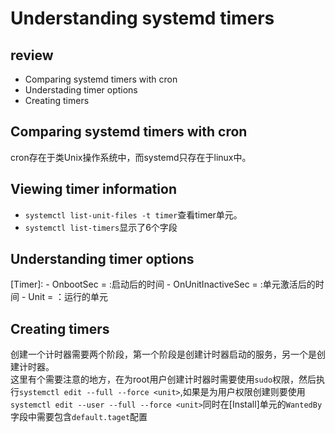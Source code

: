 # Understanding systemd timers

## review
- Comparing systemd timers with cron
- Understading timer options
- Creating timers

## Comparing systemd timers with cron
cron存在于类Unix操作系统中，而systemd只存在于linux中。

## Viewing timer information
- `systemctl list-unit-files -t timer`查看timer单元。
- `systemctl list-timers`显示了6个字段

## Understanding timer options
[Timer]:
    - OnbootSec = :启动后的时间
    - OnUnitInactiveSec = :单元激活后的时间
    - Unit = ：运行的单元

## Creating timers
创建一个计时器需要两个阶段，第一个阶段是创建计时器启动的服务，另一个是创建计时器。  
这里有个需要注意的地方，在为root用户创建计时器时需要使用`sudo`权限，然后执行`systemctl edit --full --force <unit>`,如果是为用户权限创建则要使用`systemctl edit --user --full --force <unit>`同时在[Install]单元的`WantedBy`字段中需要包含`default.taget`配置

